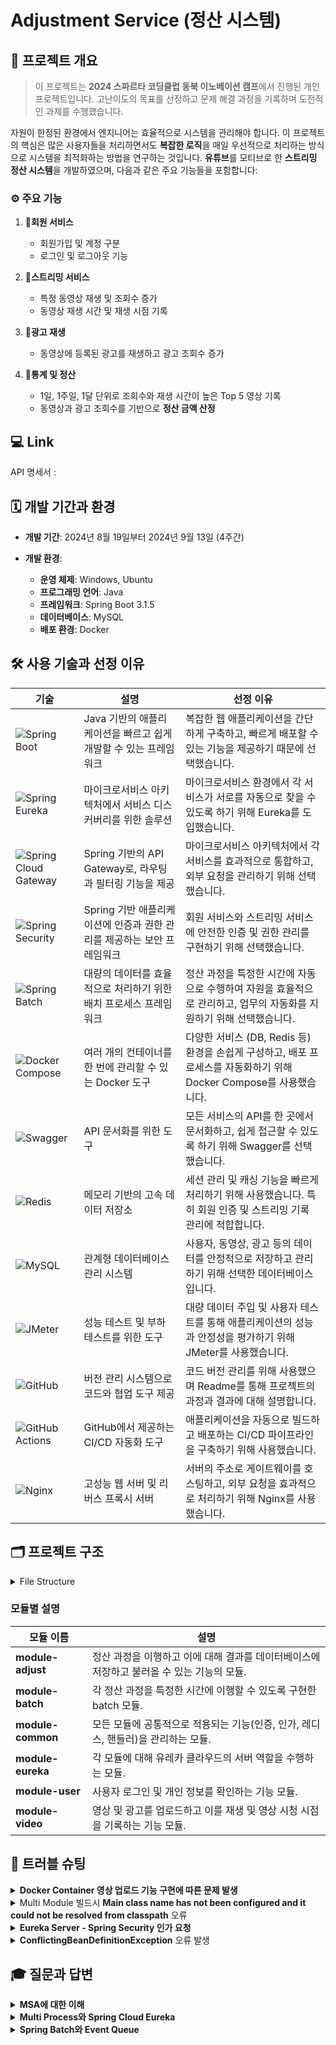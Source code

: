 # Adjustment Service (정산 시스템)

## 📜 프로젝트 개요
>
>이 프로젝트는 **2024 스파르타 코딩클럽 동북 이노베이션 캠프**에서 진행된 개인 프로젝트입니다.
>고난이도의 목표를 선정하고 문제 해결 과정을 기록하며 도전적인 과제를 수행했습니다.
>
자원이 한정된 환경에서 엔지니어는 효율적으로 시스템을 관리해야 합니다. 이 프로젝트의 핵심은 많은 사용자들을 처리하면서도 **복잡한 로직**을 매일 우선적으로 처리하는 방식으로 시스템을 최적화하는 방법을 연구하는 것입니다. **유튜브**를 모티브로 한 **스트리밍 정산 시스템**을 개발하였으며, 다음과 같은 주요 기능들을 포함합니다:

### ⚙️ 주요 기능
1. 📌**회원 서비스**
   - 회원가입 및 계정 구분
   - 로그인 및 로그아웃 기능

2. 📌**스트리밍 서비스** 
   - 특정 동영상 재생 및 조회수 증가
   - 동영상 재생 시간 및 재생 시점 기록

3. 📌**광고 재생** 
   - 동영상에 등록된 광고를 재생하고 광고 조회수 증가

4. 📌**통계 및 정산** 
   - 1일, 1주일, 1달 단위로 조회수와 재생 시간이 높은 Top 5 영상 기록
   - 동영상과 광고 조회수를 기반으로 **정산 금액 산정**
  
## 💻 Link
API 명세서 : 

## 🗓️ 개발 기간과 환경

- **개발 기간**: 2024년 8월 19일부터 2024년 9월 13일 (4주간)

- **개발 환경**:
  - **운영 체제**: Windows, Ubuntu
  - **프로그래밍 언어**: Java
  - **프레임워크**: Spring Boot 3.1.5
  - **데이터베이스**: MySQL
  - **배포 환경**: Docker

## 🛠️ 사용 기술과 선정 이유

| 기술                                                                                                  | 설명                                                                 | 선정 이유                                                                                              |
|-------------------------------------------------------------------------------------------------------|----------------------------------------------------------------------|-------------------------------------------------------------------------------------------------------|
| ![Spring Boot](https://img.shields.io/badge/Spring%20Boot-6DB33F?style=flat&logo=spring-boot&logoColor=white)    | Java 기반의 애플리케이션을 빠르고 쉽게 개발할 수 있는 프레임워크       | 복잡한 웹 애플리케이션을 간단하게 구축하고, 빠르게 배포할 수 있는 기능을 제공하기 때문에 선택했습니다.    |
| ![Spring Eureka](https://img.shields.io/badge/Spring%20Eureka-6DB33F?style=flat&logo=spring&logoColor=white)     | 마이크로서비스 아키텍처에서 서비스 디스커버리를 위한 솔루션           | 마이크로서비스 환경에서 각 서비스가 서로를 자동으로 찾을 수 있도록 하기 위해 Eureka를 도입했습니다.      |
| ![Spring Cloud Gateway](https://img.shields.io/badge/Spring%20Cloud%20Gateway-6DB33F?style=flat&logo=spring-cloud&logoColor=white) | Spring 기반의 API Gateway로, 라우팅과 필터링 기능을 제공              | 마이크로서비스 아키텍처에서 각 서비스를 효과적으로 통합하고, 외부 요청을 관리하기 위해 선택했습니다.       |
| ![Spring Security](https://img.shields.io/badge/Spring%20Security-6DB33F?style=flat&logo=spring-security&logoColor=white) | Spring 기반 애플리케이션에 인증과 권한 관리를 제공하는 보안 프레임워크  | 회원 서비스와 스트리밍 서비스에 안전한 인증 및 권한 관리를 구현하기 위해 선택했습니다.                    |
| ![Spring Batch](https://img.shields.io/badge/Spring%20Batch-6DB33F?style=flat&logo=spring&logoColor=white)    | 대량의 데이터를 효율적으로 처리하기 위한 배치 프로세스 프레임워크         | 정산 과정을 특정한 시간에 자동으로 수행하여 자원을 효율적으로 관리하고, 업무의 자동화를 지원하기 위해 선택했습니다. |
| ![Docker Compose](https://img.shields.io/badge/Docker%20Compose-2496ED?style=flat&logo=docker&logoColor=white)  | 여러 개의 컨테이너를 한 번에 관리할 수 있는 Docker 도구               | 다양한 서비스 (DB, Redis 등) 환경을 손쉽게 구성하고, 배포 프로세스를 자동화하기 위해 Docker Compose를 사용했습니다.|
| ![Swagger](https://img.shields.io/badge/Swagger-85EA2D?style=flat&logo=swagger&logoColor=black)         | API 문서화를 위한 도구                                               | 모든 서비스의 API를 한 곳에서 문서화하고, 쉽게 접근할 수 있도록 하기 위해 Swagger를 선택했습니다.        |
| ![Redis](https://img.shields.io/badge/Redis-DC382D?style=flat&logo=redis&logoColor=white)              | 메모리 기반의 고속 데이터 저장소                                      | 세션 관리 및 캐싱 기능을 빠르게 처리하기 위해 사용했습니다. 특히 회원 인증 및 스트리밍 기록 관리에 적합합니다.|
| ![MySQL](https://img.shields.io/badge/MySQL-4479A1?style=flat&logo=mysql&logoColor=white)              | 관계형 데이터베이스 관리 시스템                                        | 사용자, 동영상, 광고 등의 데이터를 안정적으로 저장하고 관리하기 위해 선택한 데이터베이스입니다.           |
| ![JMeter](https://img.shields.io/badge/JMeter-0A7E32?style=flat&logo=apache&logoColor=white)           | 성능 테스트 및 부하 테스트를 위한 도구                                 | 대량 데이터 주입 및 사용자 테스트를 통해 애플리케이션의 성능과 안정성을 평가하기 위해 JMeter를 사용했습니다.       |
| ![GitHub](https://img.shields.io/badge/GitHub-181717?style=flat&logo=github&logoColor=white)           | 버전 관리 시스템으로 코드와 협업 도구 제공                            | 코드 버전 관리를 위해 사용했으며 Readme를 통해 프로젝트의 과정과 결과에 대해 설명합니다.          |
| ![GitHub Actions](https://img.shields.io/badge/GitHub%20Actions-2088FF?style=flat&logo=github-actions&logoColor=white) | GitHub에서 제공하는 CI/CD 자동화 도구                                | 애플리케이션을 자동으로 빌드하고 배포하는 CI/CD 파이프라인을 구축하기 위해 사용했습니다.                  |
| ![Nginx](https://img.shields.io/badge/Nginx-009639?style=flat&logo=nginx&logoColor=white)             | 고성능 웹 서버 및 리버스 프록시 서버                                   | 서버의 주소로 게이트웨이를 호스팅하고, 외부 요청을 효과적으로 처리하기 위해 Nginx를 사용했습니다.          |

## 🗂️ 프로젝트 구조
<details>
<summary>File Structure</summary>
<pre>
📦adjustment
 ┣ 📂.github
 ┃ ┗ 📂workflows
 ┃ ┃ ┗ 📜deploy.yml
 ┣ 📂module-adjust
 ┃ ┣ 📂src
 ┃ ┃ ┣ 📂main
 ┃ ┃ ┃ ┣ 📂java.com.sparta.controller
 ┃ ┃ ┃ ┣ 📂java.com.sparta.dto
 ┃ ┃ ┃ ┣ 📂java.com.sparta.entity.base
 ┃ ┃ ┃ ┣ 📂java.com.sparta.entity
 ┃ ┃ ┃ ┣ 📂java.com.sparta.repository
 ┃ ┃ ┃ ┣ 📂java.com.sparta.service
 ┃ ┃ ┃ ┗ 📂resources
 ┃ ┃ ┃   ┗ 📜application-profile.properties
 ┃ ┃ ┗ 📂test
 ┃ ┗ 📜build.gradle
 ┃ ┗ 📜Dockerfile
 ┃ ┗ 📜settings.gradle
 ┣ 📂module-batch
 ┃ ┣ 📂src
 ┃ ┃ ┣ 📂main
 ┃ ┃ ┃ ┣ 📂java.com.sparta.config
 ┃ ┃ ┃ ┗ 📂resources
 ┃ ┃ ┃   ┗ 📜application-profile.properties
 ┃ ┃ ┗ 📂test
 ┃ ┗ 📜build.gradle
 ┃ ┗ 📜Dockerfile
 ┃ ┗ 📜settings.gradle
 ┣ 📂module-common
 ┃ ┣ 📂src
 ┃ ┃ ┣ 📂main
 ┃ ┃ ┃ ┣ 📂java.com.sparta.config
 ┃ ┃ ┃ ┣ 📂java.com.sparta.dto
 ┃ ┃ ┃ ┣ 📂java.com.sparta.entity
 ┃ ┃ ┃ ┣ 📂java.com.sparta.filter
 ┃ ┃ ┃ ┣ 📂java.com.sparta.handler
 ┃ ┃ ┃ ┣ 📂java.com.sparta.repository
 ┃ ┃ ┃ ┣ 📂java.com.sparta.security
 ┃ ┃ ┃ ┣ 📂java.com.sparta.service
 ┃ ┃ ┃ ┗ 📂resources
 ┃ ┃ ┃   ┗ 📜application.properties
 ┃ ┃ ┗ 📂test
 ┃ ┗ 📜build.gradle
 ┣ 📂module-eureka
 ┃ ┣ 📂src
 ┃ ┃ ┣ 📂main
 ┃ ┃ ┃ ┗ 📂java.com.sparta
 ┃ ┃ ┃ ┗ 📂resources
 ┃ ┃ ┃   ┗ 📜application.properties
 ┃ ┃ ┗ 📂test
 ┃ ┗ 📜build.gradle
 ┃ ┗ 📜Dockerfile
 ┃ ┗ 📜settings.gradle
 ┣ 📂module-user
 ┃ ┣ 📂src
 ┃ ┃ ┣ 📂main
 ┃ ┃ ┃ ┣ 📂java.com.sparta.controller
 ┃ ┃ ┃ ┣ 📂java.com.sparta.service
 ┃ ┃ ┃ ┗ 📂resources
 ┃ ┃ ┃   ┗ 📜application-profile.properties
 ┃ ┃ ┗ 📂test
 ┃ ┗ 📜build.gradle
 ┃ ┗ 📜Dockerfile
 ┃ ┗ 📜settings.gradle
 ┣ 📂module-video
 ┃ ┣ 📂src
 ┃ ┃ ┣ 📂main
 ┃ ┃ ┃ ┣ 📂java.com.sparta.controller
 ┃ ┃ ┃ ┣ 📂java.com.sparta.service
 ┃ ┃ ┃ ┗ 📂resources
 ┃ ┃ ┃   ┗ 📜application-profile.properties
 ┃ ┃ ┗ 📂test
 ┃ ┗ 📜build.gradle
 ┃ ┗ 📜Dockerfile
 ┃ ┗ 📜settings.gradle
 ┣ 📜.gitignore
 ┣ 📜build.gradle
 ┣ 📜docker-compose.yml
 ┣ 📜gradlew
 ┣ 📜gradlew.bat
 ┣ 📜HELP.md
 ┗ 📜settings.gradle 
</pre>
</details>

### 모듈별 설명
| 모듈 이름        | 설명                                                            |
|------------------|-----------------------------------------------------------------|
| **module-adjust** | 정산 과정을 이행하고 이에 대해 결과를 데이터베이스에 저장하고 불러올 수 있는 기능의 모듈. |
| **module-batch**  | 각 정산 과정을 특정한 시간에 이행할 수 있도록 구현한 batch 모듈. |
| **module-common** | 모든 모듈에 공통적으로 적용되는 기능(인증, 인가, 레디스, 핸들러)을 관리하는 모듈. |
| **module-eureka** | 각 모듈에 대해 유레카 클라우드의 서버 역할을 수행하는 모듈. |
| **module-user**   | 사용자 로그인 및 개인 정보를 확인하는 기능 모듈.              |
| **module-video**  | 영상 및 광고를 업로드하고 이를 재생 및 영상 시청 시점을 기록하는 기능 모듈. |

## 🤔 트러블 슈팅
<details>
<summary><strong>Docker Container 영상 업로드 기능 구현에 따른 문제 발생</strong></summary>
   
   💡 **문제** : Docker Container에서 영상 업로드 기능 구현을 했지만 **업로드된 파일을 찾을 수 없는 문제 발생**<br>
   ❌ **원인** : **Docker Container 내부에 영상 파일이 저장되어 서버 경로에서 해당 파일을 찾지 못함**<br>
   ✔️ **해결** : Docker 빌드시 파일의 저장 장소를 도커가 있는 서버에 연결! → (`volumes`)를 Docker Compose 파일에 추가
   <pre>
     video-service:
       build:
         context: ./  # Root context for the build
         dockerfile: module-video/Dockerfile
       container_name: video_service
       ports:
         - "8083:8080"
       env_file:
         - .env
       depends_on:
         - mysql
         - redis
       volumes:
         - /var/www/uploads/adjustment:/var/www/uploads/adjustment   
   </pre>
   Docker에서 파일을 저장하는 해당 경로는 Docker 외부의 **서버의 경로와 연결**되어 **파일이 원하는 장소에 저장**되었으며 필요한 파일을 찾을 수 있게 됨   
</details>

<details>
<summary>Multi Module 빌드시 <strong>Main class name has not been configured and it could not be resolved from classpath</strong> 오류 </summary>
   
   💡 **문제** : 스프링 Multi Module를 빌드 할 경우 나타나는 Main Class를 찾지 못하는 문제가 발생함 [Stackoverflow](https://stackoverflow.com/questions/78903577/main-class-name-has-not-been-configured-and-it-could-not-be-resolved-from-classp)<br>
   ❌ **원인** : Docker 빌드 과정에서 root 경로에서 필요한 파일을 가져오는 과정에서 **settings.gradle**을 참조하는데 모든 모듈을 include 하도록 작성되어 있기 때문에 특정 모듈에 필요하지 않은 모듈도 빌드를 시도하면서 나타나는 문제<br>
   ```
   //settings.gradle
   rootProject.name = 'adjustment'
   include 'module-user'
   include 'module-video'
   include 'module-common'
   include 'module-adjust'
   ```

   ✔️ **해결** : 빌드 과정에 필요한 모듈의 이름만 포함한 **settings.gradle**을 각 모듈에 배치하여 필요한 파일만 빌드할 수 있도록 구성함 <br>
   ```
   //module-user/settings.gradle
   rootProject.name = 'adjustment'
   include 'module-user'
   include 'module-common'
   ```
   또한 해당 업로드 과정을 각 모듈의 DockerFile에 적용함<br>
   ```
   # Base image
   FROM openjdk:17-jdk-slim
   
   # Set working directory
   WORKDIR /app
   
   # Copy Gradle files from the root context to the service context
   COPY gradlew /app/
   COPY gradle /app/gradle/
   COPY build.gradle /app/
   
   COPY module-common/build.gradle /app/module-common/
   COPY module-common/src /app/module-common/src
   
   COPY module-user/build.gradle /app/module-user/
   COPY module-user/src /app/module-user/src
   
   #Copy settings.gradle for module
   COPY module-user/settings.gradle /app/ 
   
   # Ensure gradlew is executable
   RUN chmod +x gradlew
   
   # Build the application
   RUN ./gradlew build -x test --stacktrace
   
   # Check the build output directory
   RUN ls -l module-user/build/libs/
   
   # Copy the built JAR file to /app.jar
   RUN cp module-user/build/libs/module-user-0.0.1-SNAPSHOT.jar /app.jar
   
   # Expose port
   EXPOSE 8080
   
   # Run the application
   CMD ["java", "-jar", "/app.jar"]
   ```
   💾 **Multi Module 구성 과정을 상세하게 설명하고 바로 적용할 수 있도록 별도의 Git Repository를 작성함** : [muti-module](https://github.com/seunghyeonlee9661/muti-module)
</details>

<details>
<summary><strong>Eureka Server - Spring Security 인가 요청</strong></summary>
   
   💡 **문제** : Eureka Server 페이지 접근 시 접근이 불가능하며 로그인을 요청함<br>
   ❌ **원인** :
   1. Spring Security가 root 경로의 의존성에 존재해 **모든 모듈이 Spring Security의 인가를 처리**하도록 되어있어 Login 페이지를 호출<br>
   2. Eureka Server에 연결된 client앱이 오류를 발생시킴<br>
   ✔️ **해결** :
   1. ~~Eureka Server에 기반 모듈을 연결하고 **Security Config에 대해 접근을 허용함**~~ -> 불필요한 의존성이 생기며 빌드 시간이 오래 걸림<br>
   2. Eureka Module의 **application.properties에 Security 보안 설정을 무시**하도록 설정
   ```
   # Spring Security Exception
   eureka.security.enable-self-preservation=false
   management.endpoints.web.exposure.include=health,info
   ```   
</details>

<details>
<summary><strong>ConflictingBeanDefinitionException</strong> 오류 발생</summary>
   
   💡 **문제** : 프로젝트 빌드 시 **ConflictingBeanDefinitionException** 오류가 나타나며 빌드가 실패함<br>
   ❌ **원인** : Spring Project에서 파일을 삭제해도 Git Actions에서 기존 파일을 삭제하지 않기 때문에 이전 파일이 남아 오류를 발생 시킴<br>
   ✔️ **해결** :
   1. ~~deploy.yml에서 모든 파일을 삭제하고 다시 다운로드 하도록 설정~~ -> 프로젝트 규모, 배포 횟수에 따라 전송 시간이 늘어날 수 있고 필요한 파일을 삭제할 가능성이 있음
   2. `rsync --delete` 옵션을 deploy.yml에 추가해 제거된 파일도 함께 동기화 할 수 있도록 수정함
   3. 또한 Docker Composer 빌드 시 **변경 감지를 통해 수정 사항만 새로 빌드할 수 있도록 기능을 추가**함
   ```
   # deploy.yml
   name: Deploy to Ubuntu Server
   
   on:
     push:
       branches:
         - main
         - develop
   
   jobs:
     deploy:
       runs-on: ubuntu-latest
   
       steps:
         - name: Checkout code
           uses: actions/checkout@v3
           with:
             fetch-depth: 2  # 변경 감지를 위한 이전 파일 확인
   
         - name: Set up SSH
           uses: webfactory/ssh-agent@v0.7.0
           with:
             ssh-private-key: ${{ secrets.SSH_PRIVATE_KEY }}
   
         - name: Copy files via SSH with file deletion # 필요한 파일을 Git Repository에서 받아오되 삭제된 파일도 적용할 수 있도록 수정함
           run: |
             rsync -avz --delete -e "ssh -o StrictHostKeyChecking=no" ./ ${{ secrets.USER }}@${{ secrets.HOST }}:/home/leesh/Sparta/AdjustmentService
   
         - name: Install Docker Compose
           run: |
             ssh -o StrictHostKeyChecking=no ${{ secrets.USER }}@${{ secrets.HOST }} 'bash -s' << 'EOF'
             curl -L "https://github.com/docker/compose/releases/download/v2.6.1/docker-compose-$(uname -s)-$(uname -m)" -o /usr/local/bin/docker-compose
             chmod +x /usr/local/bin/docker-compose
             EOF
   
         - name: Deploy with Docker Compose
           run: |
             ssh -o StrictHostKeyChecking=no ${{ secrets.USER }}@${{ secrets.HOST }} << 'EOF'
             cd /home/leesh/Sparta/AdjustmentService
             
             # 환경 변수 저장
             echo "MYSQL_ROOT_PASSWORD=${{ secrets.MYSQL_ROOT_PASSWORD }}" > .env
             echo "MYSQL_DATABASE=${{ secrets.MYSQL_DATABASE }}" >> .env
             echo "MYSQL_USER=${{ secrets.MYSQL_USER }}" >> .env
             echo "MYSQL_PASSWORD=${{ secrets.MYSQL_PASSWORD }}" >> .env
             echo "REDIS_HOST=${{ secrets.REDIS_HOST }}" >> .env
             echo "REDIS_PORT=${{ secrets.REDIS_PORT }}" >> .env
             echo "JWT_SECRET_KEY=${{ secrets.JWT_SECRET_KEY }}" >> .env
             echo "KAKAO_CLIENT_ID=${{ secrets.KAKAO_CLIENT_ID }}" >> .env
             echo "KAKAO_REDIRECT_URI=${{ secrets.KAKAO_REDIRECT_URI }}" >> .env
             
             # Detect which modules changed
             changed_modules=$(git diff --name-only HEAD^ HEAD)
   
             # Build all services if module-common changed
             if echo "$changed_modules" | grep -q '^module-common/'; then
               echo "Changes detected in common module"
               docker-compose build user-service
               docker-compose build video-service
               docker-compose build adjust-service
               docker-compose build batch-service
               docker-compose build eureka-server
               docker-compose build common
             else
               # Build only if specific directories have changed
               if echo "$changed_modules" | grep -q '^module-user/'; then
                 echo "Changes detected in user-service"
                 docker-compose build user-service
               fi
   
               if echo "$changed_modules" | grep -q '^module-video/'; then
                 echo "Changes detected in video-service"
                 docker-compose build video-service
               fi
   
               if echo "$changed_modules" | grep -q '^module-adjust/'; then
                 echo "Changes detected in adjust-service"
                 docker-compose build adjust-service
               fi
             
               if echo "$changed_modules" | grep -q '^module-batch/'; then
                 echo "Changes detected in batch-service"
                 docker-compose build batch-service
               fi
             
               if echo "$changed_modules" | grep -q '^module-eureka/'; then
                 echo "Changes detected in eureka-service"
                 docker-compose build eureka-server
               fi
             fi
             
             docker-compose up -d
             EOF
   ```
</details>

## 🎓 질문과 답변

<details>
<summary><strong>MSA에 대한 이해</strong></summary>
</details>

<details>
<summary><strong>Multi Process와 Spring Cloud Eureka</strong></summary>
</details>

<details>
<summary><strong>Spring Batch와 Event Queue</strong></summary>
</details>
